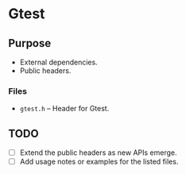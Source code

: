 # Gtest

## Purpose
- External dependencies.
- Public headers.

### Files
- `gtest.h` – Header for Gtest.

## TODO
- [ ] Extend the public headers as new APIs emerge.
- [ ] Add usage notes or examples for the listed files.
